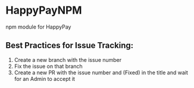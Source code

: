 # HappyPayNPM
npm module for HappyPay

## Best Practices for Issue Tracking:
1) Create a new branch with the issue number
2) Fix the issue on that branch
3) Create a new PR with the issue number and (Fixed) in the title and wait for an Admin to accept it
